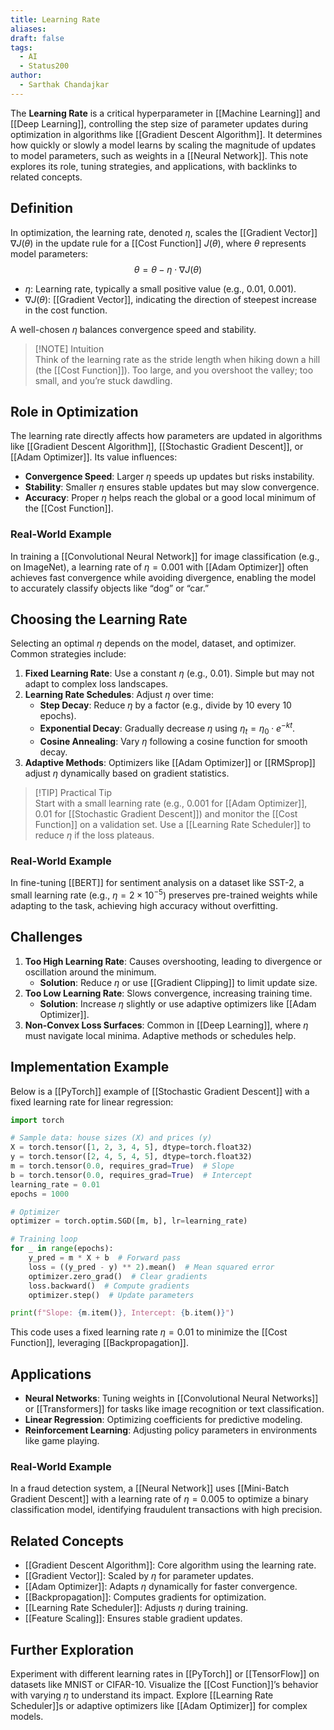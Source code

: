 ```yaml
---
title: Learning Rate
aliases: 
draft: false
tags:
  - AI
  - Status200
author:
  - Sarthak Chandajkar
---
```



The **Learning Rate** is a critical hyperparameter in [[Machine Learning]] and [[Deep Learning]], controlling the step size of parameter updates during optimization in algorithms like [[Gradient Descent Algorithm]]. It determines how quickly or slowly a model learns by scaling the magnitude of updates to model parameters, such as weights in a [[Neural Network]]. This note explores its role, tuning strategies, and applications, with backlinks to related concepts.

## Definition

In optimization, the learning rate, denoted $\eta$, scales the [[Gradient Vector]] $\nabla J(\theta)$ in the update rule for a [[Cost Function]] $J(\theta)$, where $\theta$ represents model parameters:  
$$  
\theta = \theta - \eta \cdot \nabla J(\theta)  
$$

- $\eta$: Learning rate, typically a small positive value (e.g., $0.01$, $0.001$).
- $\nabla J(\theta)$: [[Gradient Vector]], indicating the direction of steepest increase in the cost function.

A well-chosen $\eta$ balances convergence speed and stability.

> [!NOTE] Intuition  
> Think of the learning rate as the stride length when hiking down a hill (the [[Cost Function]]). Too large, and you overshoot the valley; too small, and you’re stuck dawdling.

## Role in Optimization

The learning rate directly affects how parameters are updated in algorithms like [[Gradient Descent Algorithm]], [[Stochastic Gradient Descent]], or [[Adam Optimizer]]. Its value influences:

- **Convergence Speed**: Larger $\eta$ speeds up updates but risks instability.
- **Stability**: Smaller $\eta$ ensures stable updates but may slow convergence.
- **Accuracy**: Proper $\eta$ helps reach the global or a good local minimum of the [[Cost Function]].

### Real-World Example

In training a [[Convolutional Neural Network]] for image classification (e.g., on ImageNet), a learning rate of $\eta = 0.001$ with [[Adam Optimizer]] often achieves fast convergence while avoiding divergence, enabling the model to accurately classify objects like “dog” or “car.”

## Choosing the Learning Rate

Selecting an optimal $\eta$ depends on the model, dataset, and optimizer. Common strategies include:

1. **Fixed Learning Rate**: Use a constant $\eta$ (e.g., $0.01$). Simple but may not adapt to complex loss landscapes.
2. **Learning Rate Schedules**: Adjust $\eta$ over time:
    - **Step Decay**: Reduce $\eta$ by a factor (e.g., divide by 10 every 10 epochs).
    - **Exponential Decay**: Gradually decrease $\eta$ using $\eta_t = \eta_0 \cdot e^{-kt}$.
    - **Cosine Annealing**: Vary $\eta$ following a cosine function for smooth decay.
3. **Adaptive Methods**: Optimizers like [[Adam Optimizer]] or [[RMSprop]] adjust $\eta$ dynamically based on gradient statistics.

> [!TIP] Practical Tip  
> Start with a small learning rate (e.g., $0.001$ for [[Adam Optimizer]], $0.01$ for [[Stochastic Gradient Descent]]) and monitor the [[Cost Function]] on a validation set. Use a [[Learning Rate Scheduler]] to reduce $\eta$ if the loss plateaus.

### Real-World Example

In fine-tuning [[BERT]] for sentiment analysis on a dataset like SST-2, a small learning rate (e.g., $\eta = 2 \times 10^{-5}$) preserves pre-trained weights while adapting to the task, achieving high accuracy without overfitting.

## Challenges

1. **Too High Learning Rate**: Causes overshooting, leading to divergence or oscillation around the minimum.
    - **Solution**: Reduce $\eta$ or use [[Gradient Clipping]] to limit update size.
2. **Too Low Learning Rate**: Slows convergence, increasing training time.
    - **Solution**: Increase $\eta$ slightly or use adaptive optimizers like [[Adam Optimizer]].
3. **Non-Convex Loss Surfaces**: Common in [[Deep Learning]], where $\eta$ must navigate local minima. Adaptive methods or schedules help.

## Implementation Example

Below is a [[PyTorch]] example of [[Stochastic Gradient Descent]] with a fixed learning rate for linear regression:

```python
import torch

# Sample data: house sizes (X) and prices (y)
X = torch.tensor([1, 2, 3, 4, 5], dtype=torch.float32)
y = torch.tensor([2, 4, 5, 4, 5], dtype=torch.float32)
m = torch.tensor(0.0, requires_grad=True)  # Slope
b = torch.tensor(0.0, requires_grad=True)  # Intercept
learning_rate = 0.01
epochs = 1000

# Optimizer
optimizer = torch.optim.SGD([m, b], lr=learning_rate)

# Training loop
for _ in range(epochs):
    y_pred = m * X + b  # Forward pass
    loss = ((y_pred - y) ** 2).mean()  # Mean squared error
    optimizer.zero_grad()  # Clear gradients
    loss.backward()  # Compute gradients
    optimizer.step()  # Update parameters

print(f"Slope: {m.item()}, Intercept: {b.item()}")
```

This code uses a fixed learning rate $\eta = 0.01$ to minimize the [[Cost Function]], leveraging [[Backpropagation]].

## Applications

- **Neural Networks**: Tuning weights in [[Convolutional Neural Networks]] or [[Transformers]] for tasks like image recognition or text classification.
- **Linear Regression**: Optimizing coefficients for predictive modeling.
- **Reinforcement Learning**: Adjusting policy parameters in environments like game playing.

### Real-World Example

In a fraud detection system, a [[Neural Network]] uses [[Mini-Batch Gradient Descent]] with a learning rate of $\eta = 0.005$ to optimize a binary classification model, identifying fraudulent transactions with high precision.

## Related Concepts

- [[Gradient Descent Algorithm]]: Core algorithm using the learning rate.
- [[Gradient Vector]]: Scaled by $\eta$ for parameter updates.
- [[Adam Optimizer]]: Adapts $\eta$ dynamically for faster convergence.
- [[Backpropagation]]: Computes gradients for optimization.
- [[Learning Rate Scheduler]]: Adjusts $\eta$ during training.
- [[Feature Scaling]]: Ensures stable gradient updates.

## Further Exploration

Experiment with different learning rates in [[PyTorch]] or [[TensorFlow]] on datasets like MNIST or CIFAR-10. Visualize the [[Cost Function]]’s behavior with varying $\eta$ to understand its impact. Explore [[Learning Rate Scheduler]]s or adaptive optimizers like [[Adam Optimizer]] for complex models.